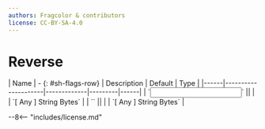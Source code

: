 ```yaml
---
authors: Fragcolor & contributors
license: CC-BY-SA-4.0
---
```



# Reverse

<div class="sh-parameters" markdown="1">
| Name | - {: #sh-flags-row} | Description | Default | Type |
|------|---------------------|-------------|---------|------|
| `<input>` || | | `[ Any ] String Bytes` |
| `<output>` || | | `[ Any ] String Bytes` |

</div>



--8<-- "includes/license.md"

